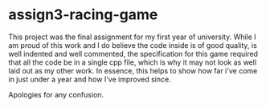 # assign3-racing-game

This project was the final assignment for my first year of university. While I am proud of this work and I do believe the code inside is of good quality, is well indented and well commented, the specification for this game required that all the code be in a single cpp file, which is why it may not look as well laid out as my other work. In essence, this helps to show how far i've come in just under a year and how I've improved since.

Apologies for any confusion.
